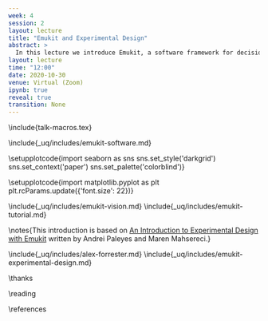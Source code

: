 ```yaml
---
week: 4
session: 2
layout: lecture
title: "Emukit and Experimental Design"
abstract: >
  In this lecture we introduce Emukit, a software framework for decision programming via surrogage modelling and emulation. We'll then show an example of the use of the framework with experimental design.
layout: lecture
time: "12:00"
date: 2020-10-30
venue: Virtual (Zoom)
ipynb: true
reveal: true
transition: None
---
```


\include{talk-macros.tex}

\include{_uq/includes/emukit-software.md}

\setupplotcode{import seaborn as sns
sns.set_style('darkgrid')
sns.set_context('paper')
sns.set_palette('colorblind')}

\setupplotcode{import matplotlib.pyplot as plt
plt.rcParams.update({'font.size': 22})}

\include{_uq/includes/emukit-vision.md}
\include{_uq/includes/emukit-tutorial.md}

$$\newcommand{\dataStd}{\sigma_{\text{noise}}}$$

\notes{This introduction is based on [An Introduction to Experimental Design with Emukit](https://github.com/EmuKit/emukit/blob/master/notebooks/Emukit-tutorial-experimental-design-introduction.ipynb) written by Andrei Paleyes and Maren Mahsereci.}

\include{_uq/includes/alex-forrester.md}
\include{_uq/includes/emukit-experimental-design.md}

\thanks

\reading

\references
